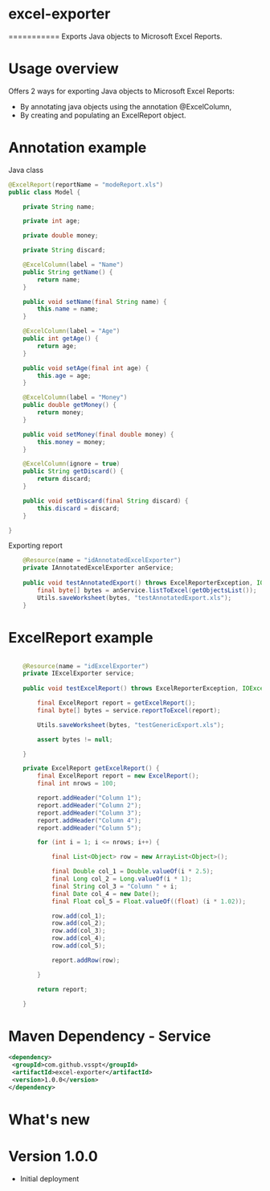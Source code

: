 # excel-exporter
===========
Exports Java objects to Microsoft Excel Reports.

Usage overview
===========
Offers 2 ways for exporting Java objects to Microsoft Excel Reports:
 - By annotating java objects using the annotation @ExcelColumn,
 - By creating and populating an ExcelReport object.
 
Annotation example
===========

Java class
```java
@ExcelReport(reportName = "modeReport.xls")
public class Model {

	private String name;

	private int age;

	private double money;

	private String discard;

	@ExcelColumn(label = "Name")
	public String getName() {
		return name;
	}

	public void setName(final String name) {
		this.name = name;
	}

	@ExcelColumn(label = "Age")
	public int getAge() {
		return age;
	}

	public void setAge(final int age) {
		this.age = age;
	}

	@ExcelColumn(label = "Money")
	public double getMoney() {
		return money;
	}

	public void setMoney(final double money) {
		this.money = money;
	}

	@ExcelColumn(ignore = true)
	public String getDiscard() {
		return discard;
	}

	public void setDiscard(final String discard) {
		this.discard = discard;
	}

}

```

Exporting report
```java
	@Resource(name = "idAnnotatedExcelExporter")
	private IAnnotatedExcelExporter anService;
	
	public void testAnnotatedExport() throws ExcelReporterException, IOException {
		final byte[] bytes = anService.listToExcel(getObjectsList());
		Utils.saveWorksheet(bytes, "testAnnotatedExport.xls");	
	}
```



ExcelReport example
===========
```java

	@Resource(name = "idExcelExporter")
	private IExcelExporter service;
	
	public void testExcelReport() throws ExcelReporterException, IOException {

		final ExcelReport report = getExcelReport();
		final byte[] bytes = service.reportToExcel(report);

		Utils.saveWorksheet(bytes, "testGenericExport.xls");

		assert bytes != null;

	}	

	private ExcelReport getExcelReport() {
		final ExcelReport report = new ExcelReport();
		final int nrows = 100;

		report.addHeader("Column 1");
		report.addHeader("Column 2");
		report.addHeader("Column 3");
		report.addHeader("Column 4");
		report.addHeader("Column 5");

		for (int i = 1; i <= nrows; i++) {

			final List<Object> row = new ArrayList<Object>();

			final Double col_1 = Double.valueOf(i * 2.5);
			final Long col_2 = Long.valueOf(i * 1);
			final String col_3 = "Column " + i;
			final Date col_4 = new Date();
			final Float col_5 = Float.valueOf((float) (i * 1.02));

			row.add(col_1);
			row.add(col_2);
			row.add(col_3);
			row.add(col_4);
			row.add(col_5);

			report.addRow(row);

		}

		return report;

	}
```

Maven Dependency - Service
===========
```xml
<dependency>
 <groupId>com.github.vsspt</groupId>
 <artifactId>excel-exporter</artifactId>
 <version>1.0.0</version>
</dependency>
```	


What's new
===========

Version 1.0.0
===========
- Initial deployment
